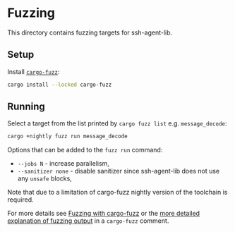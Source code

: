 # Fuzzing

This directory contains fuzzing targets for ssh-agent-lib.

## Setup

Install [`cargo-fuzz`](https://crates.io/crates/cargo-fuzz):

```sh
cargo install --locked cargo-fuzz
```

## Running

Select a target from the list printed by `cargo fuzz list` e.g. `message_decode`:

```sh
cargo +nightly fuzz run message_decode
```

Options that can be added to the `fuzz run` command:

- `--jobs N` - increase parallelism,
- `--sanitizer none` - disable sanitizer since ssh-agent-lib does not use any `unsafe` blocks,

Note that due to a limitation of cargo-fuzz nightly version of the toolchain is required.

For more details see [Fuzzing with cargo-fuzz](https://rust-fuzz.github.io/book/cargo-fuzz.html) or the [more detailed explanation of fuzzing output](https://github.com/rust-fuzz/cargo-fuzz/issues/72#issuecomment-284448618) in a `cargo-fuzz` comment.
